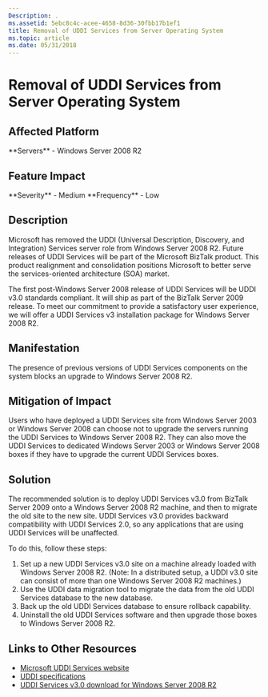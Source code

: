 ```yaml
---
Description: .
ms.assetid: 5ebc8c4c-acee-4658-8d36-30fbb17b1ef1
title: Removal of UDDI Services from Server Operating System
ms.topic: article
ms.date: 05/31/2018
---
```


# Removal of UDDI Services from Server Operating System

## Affected Platform

<dl> **Servers** - Windows Server 2008 R2  
</dl>

## Feature Impact

<dl> **Severity** - Medium  
**Frequency** - Low  
</dl>

## Description

Microsoft has removed the UDDI (Universal Description, Discovery, and Integration) Services server role from Windows Server 2008 R2. Future releases of UDDI Services will be part of the Microsoft BizTalk product. This product realignment and consolidation positions Microsoft to better serve the services-oriented architecture (SOA) market.

The first post-Windows Server 2008 release of UDDI Services will be UDDI v3.0 standards compliant. It will ship as part of the BizTalk Server 2009 release. To meet our commitment to provide a satisfactory user experience, we will offer a UDDI Services v3 installation package for Windows Server 2008 R2.

## Manifestation

The presence of previous versions of UDDI Services components on the system blocks an upgrade to Windows Server 2008 R2.

## Mitigation of Impact

Users who have deployed a UDDI Services site from Windows Server 2003 or Windows Server 2008 can choose not to upgrade the servers running the UDDI Services to Windows Server 2008 R2. They can also move the UDDI Services to dedicated Windows Server 2003 or Windows Server 2008 boxes if they have to upgrade the current UDDI Services boxes.

## Solution

The recommended solution is to deploy UDDI Services v3.0 from BizTalk Server 2009 onto a Windows Server 2008 R2 machine, and then to migrate the old site to the new site. UDDI Services v3.0 provides backward compatibility with UDDI Services 2.0, so any applications that are using UDDI Services will be unaffected.

To do this, follow these steps:

1.  Set up a new UDDI Services v3.0 site on a machine already loaded with Windows Server 2008 R2. (Note: In a distributed setup, a UDDI v3.0 site can consist of more than one Windows Server 2008 R2 machines.)
2.  Use the UDDI data migration tool to migrate the data from the old UDDI Services database to the new database.
3.  Back up the old UDDI Services database to ensure rollback capability.
4.  Uninstall the old UDDI Services software and then upgrade those boxes to Windows Server 2008 R2.

## Links to Other Resources

-   [Microsoft UDDI Services website](https://go.microsoft.com/fwlink/p/?linkid=129130)
-   [UDDI specifications](https://go.microsoft.com/fwlink/p/?linkid=161492)
-   [UDDI Services v3.0 download for Windows Server 2008 R2](https://go.microsoft.com/fwlink/p/?linkid=137770)

 

 



